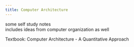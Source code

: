 ```yaml
---
title: Computer Architecture
---
```

some self study notes  
includes ideas from computer organization as well

Textbook: Computer Architecture - A Quantitative Approach